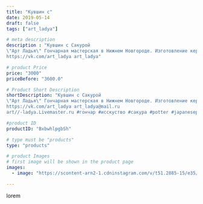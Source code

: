 ```yaml
---
title: "Кувшин с"
date: 2019-05-14
draft: false
tags: ["art_ladya"]

# meta description
description : "Кувшин с Сакурой
\"Арт Ладья\" Гончарная мастерская в Нижнем Новгороде. Изготовление керамики и мастер//-классы по обучению. 
https://vk.com/art_ladya art_ladya"

# product Price
price: "3000"
priceBefore: "3600.0"

# Product Short Description
shortDescription: "Кувшин с Сакурой
\"Арт Ладья\" Гончарная мастерская в Нижнем Новгороде. Изготовление керамики и мастер//-классы по обучению. 
https://vk.com/art_ladya art_ladya@mail.ru 
art//-ladya.Livemaster.ru #гончар #исскуство #сакура #potter #japanesepitcher #керамикаручнаяработа #гончарнаямастерская #керамиканазаказ #handmade #sakura #керамика #гончарнаяпосуда #эксклюзивнаякерамика #painter #dishes #decor #ceramicar #jug #claygoods #restaurant #earthenware #ceramic #design #цветущаявишня #ceramicart #decanter #carafe #clay #кувшин #авторскаякерамика"

#product ID
productID: "BxbwhlpgbSh"

# type must be "products"
type: "products"

# product Images
# first image will be shown in the product page
images:
  - image: "https://scontent-arn2-1.cdninstagram.com/v/t51.2885-15/e35/58626041_362699041019410_5588032897599934730_n.jpg?se=7&tp=1&_nc_ht=scontent-arn2-1.cdninstagram.com&_nc_cat=110&_nc_ohc=-mj5rNxeSDsAX8qmd9x&ccb=7-4&oh=6df60be2b9b25d623c8cc6773b8f1ccc&oe=60865CF1&_nc_sid=86f79a&ig_cache_key=MjA0MzQ0MDI3MDM0MjczMDkxMw%3D%3D.2-ccb7-4"

---
```

lorem
